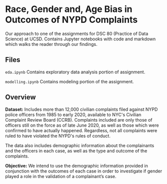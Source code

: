 # Race, Gender and, Age Bias in Outcomes of NYPD Complaints
Our approach to one of the assignments for DSC 80 (Practice of Data Science) at UCSD. Contains Jupyter notebooks with code and markdown which walks the reader through our findings.

## Files
`eda.ipynb` Contains exploratory data analysis portion of assignment.

`modelling.ipynb` Contains modeling portion of the assignment.

## Overview
**Dataset:** Includes more than 12,000 civilian complaints filed against NYPD police officers from 1985 to early 2020, available to NYC's Civilian Complaint Review Board (CCRB). Complaints included are only those of officers still on the force as of late June 2020, as well as those which were confirmed to have actually happened. Regardless, not all complaints were ruled to have violated the NYPD's rules of conduct.

The data also includes demographic information about the complainants and the officers in each case, as well as the type and outcome of the complaints.

**Objective:** We intend to use the demographic information provided in conjunction with the outcomes of each case in order to investigate if gender played a role in the validation of a complainant’s case.
